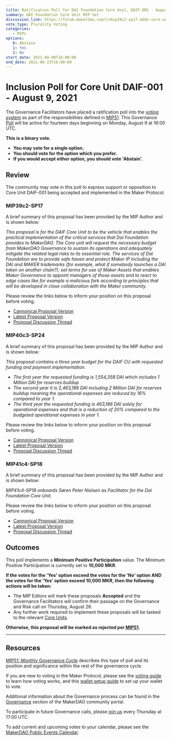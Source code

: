 ```yaml
---
title: Ratification Poll for DAI Foundation Core Unit, DAIF-001 - August 9, 2021
summary: DAI Foundation Core Unit MIP Set
discussion_link: https://forum.makerdao.com/t/mip39c2-sp17-adds-core-unit-daif-001-dai-foundation/9239
vote_type: Plurality Voting
categories:
   - MIPs
options:
   0: Abstain
   1: Yes
   2: No
start_date: 2021-08-09T16:00:00
end_date: 2021-08-23T16:00:00
---
```

# Inclusion Poll for Core Unit DAIF-001 - August 9, 2021

The Governance Facilitators have placed a ratification poll into the [voting system](https://vote.makerdao.com/polling) as part of the responsibilities defined in [MIP51](https://mips.makerdao.com/mips/details/MIP51). This Governance [Poll](https://community-development.makerdao.com/en/learn/governance/on-chain-gov) will be active for fourteen days beginning on Monday, August 9 at 16:00 UTC.

**This is a binary vote.** 
- **You may vote for a single option.** 
- **You should vote for the option which you prefer.**
- **If you would accept either option, you should vote 'Abstain'.**

## Review

The community may vote in this poll to express support or opposition to Core Unit DAIF-001 being accepted and implemented in the Maker Protocol.

### MIP39c2-SP17

A brief summary of this proposal has been provided by the MIP Author and is shown below:

*This proposal is for the DAIF Core Unit to be the vehicle that enables the practical implementation of the critical services that Dai Foundation provides to MakerDAO. The Core unit will request the necessary budget from MakerDAO Governance to sustain its operations and adequately mitigate the related legal risks to its essential role. The services of Dai Foundation are to provide safe haven and protect Maker IP including the DAI and MAKER trademarks (for example, what if somebody launches a DAI token on another chain?), set terms for use of Maker Assets that enables Maker Governance to appoint managers of those assets and to react to edge cases like for example a malicious fork according to principles that will be developed in close collaboration with the Maker community.*

Please review the links below to inform your position on this proposal before voting.
* [Cannonical Proposal Version](https://github.com/makerdao/mips/blob/06d8190480cfe45f57f44312c9193960bd1a4d69/MIP39/MIP39c2-Subproposals/MIP39c2-SP17.md)
* [Latest Proposal Version](https://mips.makerdao.com/mips/details/MIP39c2SP17)
* [Proposal Discussion Thread](https://forum.makerdao.com/t/mip39c2-sp17-adds-core-unit-daif-001-dai-foundation/9239)

### MIP40c3-SP24

A brief summary of this proposal has been provided by the MIP Author and is shown below:

*This proposal contains a three year budget for the DAIF CU with requested funding and payment implementation.*
* *The first year the requested funding is 1,554,358 DAI which includes 1 Million DAI for reserves buildup*
* *The second year it is 2,463,186 DAI including 2 Million DAI for reserves buildup meaning the operational expenses are reduced by 16% compared to year 1.*
* *The third year the requested funding is 463,186 DAI solely for operational expenses and that is a reduction of 20% compared to the budgeted operational expenses in year 1.*

Please review the links below to inform your position on this proposal before voting.
* [Cannonical Proposal Version](https://github.com/makerdao/mips/blob/06d8190480cfe45f57f44312c9193960bd1a4d69/MIP40/MIP40c3-Subproposals/MIP40c3-SP24.md)
* [Latest Proposal Version](https://mips.makerdao.com/mips/details/MIP40c3SP24)
* [Proposal Discussion Thread](https://forum.makerdao.com/t/mip40c3-sp24-modify-dai-foundation-core-unit-budget/9238)

### MIP41c4-SP18

A brief summary of this proposal has been provided by the MIP Author and is shown below:

*MIP41c4-SP18 onboards Søren Peter Nielsen as Facilitator for the Dai Foundation Core Unit.*

Please review the links below to inform your position on this proposal before voting.
* [Cannonical Proposal Version](https://github.com/makerdao/mips/blob/06d8190480cfe45f57f44312c9193960bd1a4d69/MIP41/MIP41c4-Subproposals/MIP41c4-SP18.md)
* [Latest Proposal Version](https://mips.makerdao.com/mips/details/MIP41c4SP18)
* [Proposal Discussion Thread](https://forum.makerdao.com/t/mip41c4-sp18-facilitator-onboarding-for-the-dai-foundation-core-unit/9236)

## Outcomes

This poll implements a **Minimum Positive Participation** value. The Minimum Positive Participation is currently set to **10,000 MKR**.

**If the votes for the 'Yes' option exceed the votes for the 'No' option AND the votes for the 'Yes' option exceed 10,000 MKR, then the following actions will be taken:**
* The MIP Editors will mark these proposals **Accepted** and the Governance Facilitators will confirm their passage on the Governance and Risk call on Thursday, August 26. 
* Any further work required to implement these proposals will be tasked to the relevant [Core Units](https://mips.makerdao.com/mips/details/MIP38#mip38c2-core-unit-state).

**Otherwise, this proposal will be marked as rejected per [MIP51](https://mips.makerdao.com/mips/details/MIP51#mip51c2-ratification-poll).**

---

## Resources

[MIP51: Monthly Governance Cycle](https://mips.makerdao.com/mips/details/MIP51) describes this type of poll and its position and significance within the rest of the governance cycle.

If you are new to voting in the Maker Protocol, please see the [voting guide](https://community-development.makerdao.com/en/learn/governance/how-voting-works/) to learn how voting works, and this [wallet setup guide](https://community-development.makerdao.com/en/learn/governance/voting-setup/) to set up your wallet to vote.

Additional information about the Governance process can be found in the [Governance](https://community-development.makerdao.com/en/learn/governance) section of the MakerDAO community portal.

To participate in future Governance calls, please [join us](https://github.com/makerdao/community/tree/master/governance/governance-and-risk-meetings) every Thursday at 17:00 UTC.

To add current and upcoming votes to your calendar, please see the [MakerDAO Public Events Calendar](https://calendar.google.com/calendar/embed?src=makerdao.com_3efhm2ghipksegl009ktniomdk%40group.calendar.google.com&ctz=UTC&mode=week&showCalendars=0&showPrint=0).
